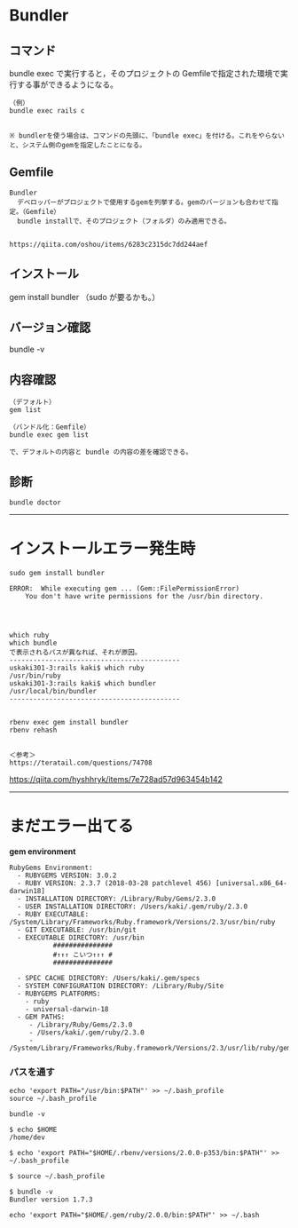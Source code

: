 # Bundler

## コマンド
bundle exec で実行すると，そのプロジェクトの Gemfileで指定された環境で実行する事ができるようになる。
```
（例）
bundle exec rails c


※ bundlerを使う場合は、コマンドの先頭に、「bundle exec」を付ける。これをやらないと、システム側のgemを指定したことになる。
```

## Gemfile
```
Bundler
  デベロッパーがプロジェクトで使用するgemを列挙する。gemのバージョンも合わせて指定。（Gemfile）
  bundle installで、そのプロジェクト（フォルダ）のみ適用できる。
  

https://qiita.com/oshou/items/6283c2315dc7dd244aef
```


## インストール
gem install bundler
（sudo が要るかも。）

## バージョン確認
bundle -v

## 内容確認
```
（デフォルト）
gem list

（バンドル化：Gemfile）
bundle exec gem list 

で、デフォルトの内容と bundle の内容の差を確認できる。
```


## 診断
```
bundle doctor
```

_______________________________________________________________________
# インストールエラー発生時
```
sudo gem install bundler

ERROR:  While executing gem ... (Gem::FilePermissionError)
    You don't have write permissions for the /usr/bin directory.




which ruby
which bundle
で表示されるパスが異なれば、それが原因。
-------------------------------------------
uskaki301-3:rails kaki$ which ruby
/usr/bin/ruby
uskaki301-3:rails kaki$ which bundler
/usr/local/bin/bundler
-------------------------------------------


rbenv exec gem install bundler
rbenv rehash


＜参考＞
https://teratail.com/questions/74708
```



https://qiita.com/hyshhryk/items/7e728ad57d963454b142


_______________________________________________________________________
# まだエラー出てる

**gem environment**
```
RubyGems Environment:
  - RUBYGEMS VERSION: 3.0.2
  - RUBY VERSION: 2.3.7 (2018-03-28 patchlevel 456) [universal.x86_64-darwin18]
  - INSTALLATION DIRECTORY: /Library/Ruby/Gems/2.3.0
  - USER INSTALLATION DIRECTORY: /Users/kaki/.gem/ruby/2.3.0
  - RUBY EXECUTABLE: /System/Library/Frameworks/Ruby.framework/Versions/2.3/usr/bin/ruby
  - GIT EXECUTABLE: /usr/bin/git
  - EXECUTABLE DIRECTORY: /usr/bin
           ###############
           #↑↑↑ こいつ↑↑↑ #
           ###############

  - SPEC CACHE DIRECTORY: /Users/kaki/.gem/specs
  - SYSTEM CONFIGURATION DIRECTORY: /Library/Ruby/Site
  - RUBYGEMS PLATFORMS:
    - ruby
    - universal-darwin-18
  - GEM PATHS:
     - /Library/Ruby/Gems/2.3.0
     - /Users/kaki/.gem/ruby/2.3.0
     - /System/Library/Frameworks/Ruby.framework/Versions/2.3/usr/lib/ruby/gems/2.3.0
```

### パスを通す
```
echo 'export PATH="/usr/bin:$PATH"' >> ~/.bash_profile 
source ~/.bash_profile

bundle -v
```
```
$ echo $HOME
/home/dev

$ echo 'export PATH="$HOME/.rbenv/versions/2.0.0-p353/bin:$PATH"' >> ~/.bash_profile 

$ source ~/.bash_profile 

$ bundle -v
Bundler version 1.7.3
```


```
echo 'export PATH="$HOME/.gem/ruby/2.0.0/bin:$PATH"' >> ~/.bash




```





